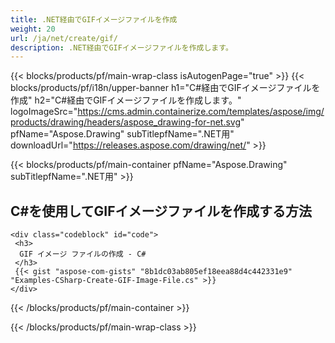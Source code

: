 ```yaml
---
title: .NET経由でGIFイメージファイルを作成
weight: 20
url: /ja/net/create/gif/
description: .NET経由でGIFイメージファイルを作成します。
---
```


{{< blocks/products/pf/main-wrap-class isAutogenPage="true" >}}
{{< blocks/products/pf/i18n/upper-banner h1="C#経由でGIFイメージファイルを作成" h2="C#経由でGIFイメージファイルを作成します。" logoImageSrc="https://cms.admin.containerize.com/templates/aspose/img/products/drawing/headers/aspose_drawing-for-net.svg" pfName="Aspose.Drawing" subTitlepfName=".NET用" downloadUrl="https://releases.aspose.com/drawing/net/" >}}

{{< blocks/products/pf/main-container pfName="Aspose.Drawing" subTitlepfName=".NET用" >}}

<h2>C#を使用してGIFイメージファイルを作成する方法</h2>

    <div class="codeblock" id="code">
     <h3>
      GIF イメージ ファイルの作成 - C#
     </h3>
     {{< gist "aspose-com-gists" "8b1dc03ab805ef18eea88d4c442331e9" "Examples-CSharp-Create-GIF-Image-File.cs" >}}
    </div>

{{< /blocks/products/pf/main-container >}}


{{< /blocks/products/pf/main-wrap-class >}}
